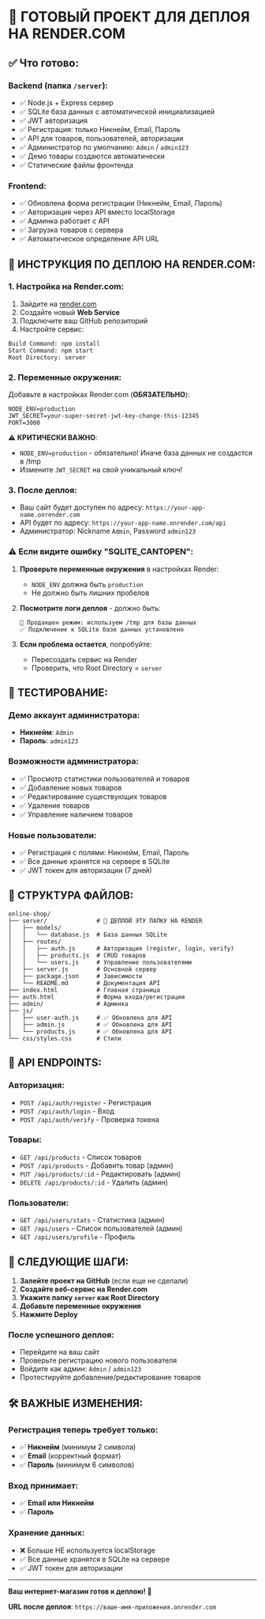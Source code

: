 # 🚀 ГОТОВЫЙ ПРОЕКТ ДЛЯ ДЕПЛОЯ НА RENDER.COM

## ✅ Что готово:

### Backend (папка `/server`):

- ✅ Node.js + Express сервер
- ✅ SQLite база данных с автоматической инициализацией
- ✅ JWT авторизация
- ✅ Регистрация: только Никнейм, Email, Пароль
- ✅ API для товаров, пользователей, авторизации
- ✅ Администратор по умолчанию: `Admin` / `admin123`
- ✅ Демо товары создаются автоматически
- ✅ Статические файлы фронтенда

### Frontend:

- ✅ Обновлена форма регистрации (Никнейм, Email, Пароль)
- ✅ Авторизация через API вместо localStorage
- ✅ Админка работает с API
- ✅ Загрузка товаров с сервера
- ✅ Автоматическое определение API URL

## 🔧 ИНСТРУКЦИЯ ПО ДЕПЛОЮ НА RENDER.COM:

### 1. Настройка на Render.com:

1. Зайдите на [render.com](https://render.com)
2. Создайте новый **Web Service**
3. Подключите ваш GitHub репозиторий
4. Настройте сервис:

```
Build Command: npm install
Start Command: npm start
Root Directory: server
```

### 2. Переменные окружения:

Добавьте в настройках Render.com (**ОБЯЗАТЕЛЬНО**):

```
NODE_ENV=production
JWT_SECRET=your-super-secret-jwt-key-change-this-12345
PORT=3000
```

⚠️ **КРИТИЧЕСКИ ВАЖНО**:

- `NODE_ENV=production` - обязательно! Иначе база данных не создастся в /tmp
- Измените `JWT_SECRET` на свой уникальный ключ!

### 3. После деплоя:

- Ваш сайт будет доступен по адресу: `https://your-app-name.onrender.com`
- API будет по адресу: `https://your-app-name.onrender.com/api`
- Администратор: Nickname `Admin`, Password `admin123`

### ⚠️ Если видите ошибку "SQLITE_CANTOPEN":

1. **Проверьте переменные окружения** в настройках Render:

   - `NODE_ENV` должна быть `production`
   - Не должно быть лишних пробелов

2. **Посмотрите логи деплоя** - должно быть:

   ```
   🚀 Продакшен режим: используем /tmp для базы данных
   ✅ Подключение к SQLite базе данных установлено
   ```

3. **Если проблема остается**, попробуйте:
   - Пересоздать сервис на Render
   - Проверить, что Root Directory = `server`

## 🧪 ТЕСТИРОВАНИЕ:

### Демо аккаунт администратора:

- **Никнейм**: `Admin`
- **Пароль**: `admin123`

### Возможности администратора:

- ✅ Просмотр статистики пользователей и товаров
- ✅ Добавление новых товаров
- ✅ Редактирование существующих товаров
- ✅ Удаление товаров
- ✅ Управление наличием товаров

### Новые пользователи:

- ✅ Регистрация с полями: Никнейм, Email, Пароль
- ✅ Все данные хранятся на сервере в SQLite
- ✅ JWT токен для авторизации (7 дней)

## 📁 СТРУКТУРА ФАЙЛОВ:

```
online-shop/
├── server/              # 🚀 ДЕПЛОЙ ЭТУ ПАПКУ НА RENDER
│   ├── models/
│   │   └── database.js  # База данных SQLite
│   ├── routes/
│   │   ├── auth.js      # Авторизация (register, login, verify)
│   │   ├── products.js  # CRUD товаров
│   │   └── users.js     # Управление пользователями
│   ├── server.js        # Основной сервер
│   ├── package.json     # Зависимости
│   └── README.md        # Документация API
├── index.html           # Главная страница
├── auth.html            # Форма входа/регистрации
├── admin/               # Админка
├── js/
│   ├── user-auth.js     # ✅ Обновлена для API
│   ├── admin.js         # ✅ Обновлена для API
│   └── products.js      # ✅ Обновлена для API
└── css/styles.css       # Стили
```

## 🔗 API ENDPOINTS:

### Авторизация:

- `POST /api/auth/register` - Регистрация
- `POST /api/auth/login` - Вход
- `POST /api/auth/verify` - Проверка токена

### Товары:

- `GET /api/products` - Список товаров
- `POST /api/products` - Добавить товар (админ)
- `PUT /api/products/:id` - Редактировать (админ)
- `DELETE /api/products/:id` - Удалить (админ)

### Пользователи:

- `GET /api/users/stats` - Статистика (админ)
- `GET /api/users` - Список пользователей (админ)
- `GET /api/users/profile` - Профиль

## 🎯 СЛЕДУЮЩИЕ ШАГИ:

1. **Залейте проект на GitHub** (если еще не сделали)
2. **Создайте веб-сервис на Render.com**
3. **Укажите папку `server` как Root Directory**
4. **Добавьте переменные окружения**
5. **Нажмите Deploy**

### После успешного деплоя:

- Перейдите на ваш сайт
- Проверьте регистрацию нового пользователя
- Войдите как админ: `Admin` / `admin123`
- Протестируйте добавление/редактирование товаров

## 🛠️ ВАЖНЫЕ ИЗМЕНЕНИЯ:

### Регистрация теперь требует только:

- ✅ **Никнейм** (минимум 2 символа)
- ✅ **Email** (корректный формат)
- ✅ **Пароль** (минимум 6 символов)

### Вход принимает:

- ✅ **Email или Никнейм**
- ✅ **Пароль**

### Хранение данных:

- ❌ Больше НЕ используется localStorage
- ✅ Все данные хранятся в SQLite на сервере
- ✅ JWT токен для авторизации

---

**Ваш интернет-магазин готов к деплою! 🎉**

**URL после деплоя**: `https://ваше-имя-приложения.onrender.com`
